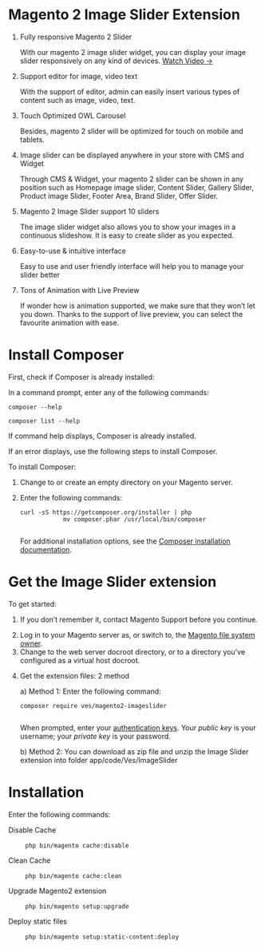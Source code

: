 <h1>Magento 2 Image Slider Extension</h1>
<ol>
	<li>
		Fully responsive Magento 2 Slider
		<p> With our magento 2 image slider widget, you can display your image slider responsively on any kind of devices. <a class="btn-link btn-link-info" title="Magento 2 Image Slider Video" href="https://www.youtube.com/watch?v=orqkisVgPpI">Watch Video →</a></p>
	</li>
	<li>
		Support editor for image, video text
		<p>With the support of editor, admin can easily insert various types of content such as image, video, text.</p>
	</li>
	<li>
		Touch Optimized OWL Carousel
		<p>Besides, magento 2 slider will be optimized for touch on mobile and tablets.</p>
	</li>
	<li>
		Image slider can be displayed anywhere in your store with CMS and Widget
		<p>Through CMS &amp; Widget, your magento 2 slider can be shown in any position such as Homepage image slider, Content Slider, Gallery Slider, Product image Slider, Footer Area, Brand Slider, Offer Slider.</p>
	</li>
	<li>
		Magento 2 Image Slider support 10 sliders
		<p>The image slider widget also allows you to show your images in a continuous slideshow. It is easy to create slider as you expected.</p>
	</li>
	<li>
		Easy-to-use &amp; intuitive interface
		<p>Easy to use and user friendly interface will help you to manage your slider better</p>
	</li>
	<li>
		Tons of Animation with Live Preview
		<p>If wonder how is animation supported, we make sure that they won’t let you down. Thanks to the support of live preview, you can select the favourite animation with ease.</p>
	</li>
</ol>
<h1>Install Composer</h1>
<p>First, check  if Composer is already installed: </p>
<p>In a command prompt, enter any of the following commands:</p>
<pre><code>composer --help</code></pre>
<pre><code>composer list --help</code></pre>
<p>If command help displays, Composer is already installed.</p>
<p>If an error displays, use the following steps to install Composer.</p>
<p>To install Composer:</p>
<ol>
	<li>
		<p>Change to or create an empty directory on your Magento server.</p>
	</li>
	<li>
		<p>Enter the following commands:</p>
		<pre><code>curl -sS https://getcomposer.org/installer | php
			mv composer.phar /usr/local/bin/composer
		</code></pre>
		<p>For additional installation options, see the <a href="https://getcomposer.org/download/" target="_blank">Composer installation documentation</a>.</p>
	</li>
</ol>
<h1 id="integrator-first-composer-ce">Get the Image Slider extension</h1>
<p>To get started:</p>
<ol>
	<li>
		<p>If you don’t remember it, contact Magento Support before you continue.</p>
	</li>
	<li>Log in to your Magento server as, or switch to, the <a href="http://devdocs.magento.com/guides/v2.0/install-gde/prereq/file-sys-perms-over.html">Magento file system owner</a>.</li>
	<li>Change to the web server docroot directory, or to a directory you’ve configured as a virtual host docroot.</li>
	<li>
		<p>Get the extension files: 2 method</p>
		<p>a) Method 1: Enter the following command:</p>
		<pre><code>composer require ves/magento2-imageslider
		</code></pre>
		<p>When prompted, enter your <a href="http://devdocs.magento.com/guides/v2.0/install-gde/prereq/connect-auth.html">authentication keys</a>. Your <em>public key</em> is your username; your <em>private key</em> is your password.</p>
		<p>b) Method 2: You can download as zip file and unzip the Image Slider extension into folder app/code/Ves/ImageSlider</p>
	</li>
</ol>
<h1 id="integrator-first-composer-ce">Installation</h1>
<p>Enter the following commands:</p>
<p>Disable Cache</p>
<pre>
	<code>php bin/magento cache:disable</code>
</pre>
<p>Clean Cache</p>
<pre>
	<code>php bin/magento cache:clean</code>
</pre>
<p>Upgrade Magento2 extension</p>
<pre>
	<code>php bin/magento setup:upgrade</code>
</pre>
<p>Deploy static files</p>
<pre>
	<code>php bin/magento setup:static-content:deploy</code>
</pre>
